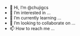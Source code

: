 - 👋 Hi, I’m @chujigcs
- 👀 I’m interested in ...
- 🌱 I’m currently learning ...
- 💞️ I’m looking to collaborate on ...
- 📫 How to reach me ...

<!---
chujigcs/chujigcs is a ✨ special ✨ repository because its `README.md` (this file) appears on your GitHub profile.
You can click the Preview link to take a look at your changes.
--->
